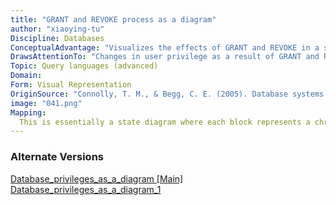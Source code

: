```yaml
---
title: "GRANT and REVOKE process as a diagram"
author: "xiaoying-tu"
Discipline: Databases
ConceptualAdvantage: "Visualizes the effects of GRANT and REVOKE in a simple process example"
DrawsAttentionTo: "Changes in user privilege as a result of GRANT and REVOKE statements"
Topic: Query languages (advanced)
Domain: 
Form: Visual Representation
OriginSource: "Connolly, T. M., & Begg, C. E. (2005). Database systems: a practical approach to design, implementation, and management. Pearson Education."
image: "041.png"
Mapping:
  This is essentially a state diagram where each block represents a chronological state in the process of a series of GRANT & REVOKE
---
```

### Alternate Versions
<a href="/nms/Database_privileges_as_a_diagram.html">Database_privileges_as_a_diagram [Main]</a>
<a href="/nms/Database_privileges_as_a_diagram_1.html">Database_privileges_as_a_diagram_1</a>
